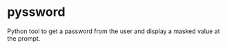 # pyssword
Python tool to get a password from the user and display a masked value at the prompt.



